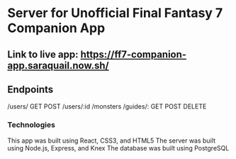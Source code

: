 # Server for Unofficial Final Fantasy 7 Companion App

## Link to live app: https://ff7-companion-app.saraquail.now.sh/

## Endpoints

/users/ GET POST 
/users/:id 
/monsters
/guides/: GET POST DELETE


### Technologies

This app was built using React, CSS3, and HTML5
The server was built using Node.js, Express, and Knex
The database was built using PostgreSQL


